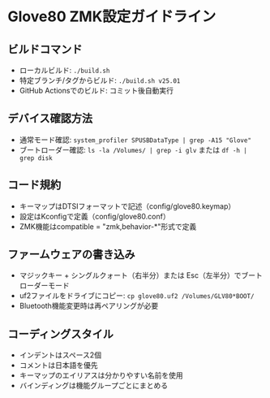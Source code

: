 # Glove80 ZMK設定ガイドライン

## ビルドコマンド
- ローカルビルド: `./build.sh`
- 特定ブランチ/タグからビルド: `./build.sh v25.01`
- GitHub Actionsでのビルド: コミット後自動実行

## デバイス確認方法
- 通常モード確認: `system_profiler SPUSBDataType | grep -A15 "Glove"`
- ブートローダー確認: `ls -la /Volumes/ | grep -i glv` または `df -h | grep disk`

## コード規約
- キーマップはDTSIフォーマットで記述（config/glove80.keymap）
- 設定はKconfigで定義（config/glove80.conf）
- ZMK機能はcompatible = "zmk,behavior-*"形式で定義

## ファームウェアの書き込み
- マジックキー + シングルクォート（右半分）または Esc（左半分）でブートローダーモード
- uf2ファイルをドライブにコピー: `cp glove80.uf2 /Volumes/GLV80*BOOT/`
- Bluetooth機能変更時は再ペアリングが必要

## コーディングスタイル
- インデントはスペース2個
- コメントは日本語を優先
- キーマップのエイリアスは分かりやすい名前を使用
- バインディングは機能グループごとにまとめる